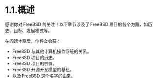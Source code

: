 # 1.1.概述

感谢你对 FreeBSD 的关注！以下章节涉及了 FreeBSD 项目的各个方面，如历史、目标、发展模式等。

在阅读本章后，你将会收获：

- FreeBSD 与其他计算机操作系统的关系。
- FreeBSD 项目的历史。
- FreeBSD 项目的宗旨。
- FreeBSD 开源开发模型的基础。
- 以及 FreeBSD 这个名字的由来。
